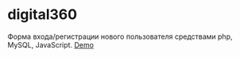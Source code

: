 # digital360
Форма входа/регистрации нового пользователя средствами php, MySQL, JavaScript.
<a href="http://digital360.stopbit.ru/">Demo</a>

